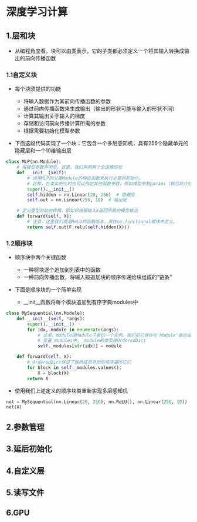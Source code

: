 # 深度学习计算

## 1.层和块

+ 从编程角度看，块可以由类表示，它的子类都必须定义一个将其输入转换成输出的前向传播函数

### 1.1自定义块

+ 每个块须提供的功能
  + 将输入数据作为其前向传播函数的参数
  + 通过前向传播函数来生成输出（输出的形状可能与输入的形状不同）
  + 计算其输出关于输入的梯度
  + 存储和访问前向传播计算所需的参数
  + 根据需要初始化模型参数

+ 下面这段代码实现了一个块：它包含一个多层感知机，具有256个隐藏单元的隐藏层和一个10维输出层

```python
class MLP(nn.Module):
    # 用模型参数声明层。这里，我们声明两个全连接的层
    def __init__(self):
        # 调用MLP的父类Module的构造函数来执行必要的初始化。
        # 这样，在类实例化时也可以指定其他函数参数，例如模型参数params（稍后将介绍）
        super().__init__()
        self.hidden = nn.Linear(20, 256)  # 隐藏层
        self.out = nn.Linear(256, 10)  # 输出层

    # 定义模型的前向传播，即如何根据输入X返回所需的模型输出
    def forward(self, X):
        # 注意，这里我们使用ReLU的函数版本，其在nn.functional模块中定义。
        return self.out(F.relu(self.hidden(X)))

```
### 1.2顺序块

+ 顺序块中两个关键函数
  + 一种将块逐个追加到列表中的函数
  + 一种前向传播函数，将输入按追加块的顺序传递给块组成的“链条”

+ 下面是顺序块的一个简单实现
  + __init__函数将每个模块追加到有序字典modules中

```python
class MySequential(nn.Module):
    def __init__(self, *args):
        super().__init__()
        for idx, module in enumerate(args):
            # 这里，module是Module子类的一个实例。我们把它保存在'Module'类的成员
            # 变量_modules中。_module的类型是OrderedDict
            self._modules[str(idx)] = module

    def forward(self, X):
        # OrderedDict保证了按照成员添加的顺序遍历它们
        for block in self._modules.values():
            X = block(X)
        return X
```

+ 使用我们上述定义的顺序块类重新实现多层感知机

```python
net = MySequential(nn.Linear(20, 256), nn.ReLU(), nn.Linear(256, 10))
net(X)
```



## 2.参数管理




## 3.延后初始化




## 4.自定义层





## 5.读写文件



## 6.GPU













